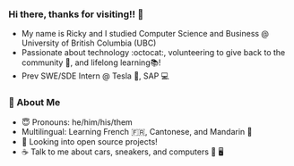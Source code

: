 ### Hi there, thanks for visiting!! 👋
- My name is Ricky and I studied Computer Science and Business @ University of British Columbia (UBC)
- Passionate about technology :octocat:, volunteering to give back to the community 🌱, and lifelong learning📚!
- Prev SWE/SDE Intern @ Tesla 🚗, SAP 💻 

### 📘 About Me
- 😇   Pronouns: he/him/his/them
- Multilingual: Learning French 🇫🇷, Cantonese, and Mandarin 🍊 
- 📂   Looking into open source projects!
- ☕   Talk to me about cars, sneakers, and computers 🚗 🖥 
